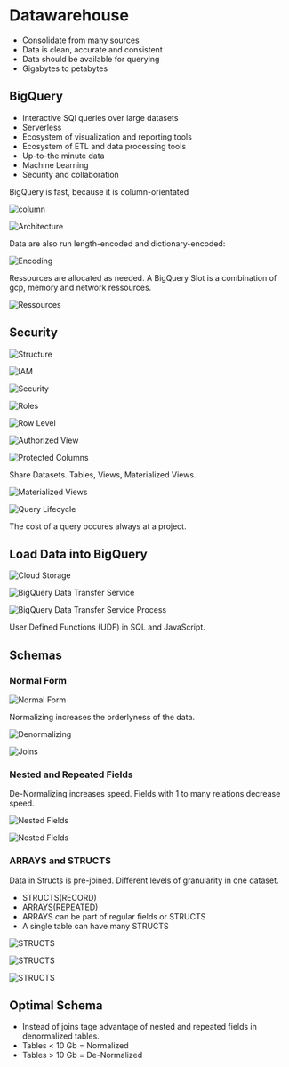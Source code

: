 # Datawarehouse

* Consolidate from many sources
* Data is clean, accurate and consistent
* Data should be available for querying
* Gigabytes to petabytes

## BigQuery

* Interactive SQl queries over large datasets
* Serverless
* Ecosystem of visualization and reporting tools
* Ecosystem of ETL and data processing tools
* Up-to-the minute data
* Machine Learning
* Security and collaboration
<a/>

BigQuery is fast, because it is column-orientated

![column](../../img/gcp_datawarehouse_1.png)  

![Architecture](../../img/gcp_datawarehouse_2.png)  

Data are also run length-encoded and dictionary-encoded:  

![Encoding](../../img/gcp_datawarehouse_3.png)  

Ressources are allocated as needed. A BigQuery Slot is a combination of gcp, memory and network ressources.

![Ressources](../../img/gcp_datawarehouse_4.png)  

## Security

![Structure](../../img/gcp_datawarehouse_5.png) 

![IAM](../../img/gcp_datawarehouse_6.png)  

![Security](../../img/gcp_datawarehouse_7.png)  

![Roles](../../img/gcp_datawarehouse_8.png)  

![Row Level](../../img/gcp_datawarehouse_9.png)  

![Authorized View](../../img/gcp_datawarehouse_10.png)  

![Protected Columns](../../img/gcp_datawarehouse_11.png)  

Share Datasets. Tables, Views, Materialized Views.

![Materialized Views](../../img/gcp_datawarehouse_12.png)  

![Query Lifecycle](../../img/gcp_datawarehouse_13.png)  

The cost of a query occures always at a project.

## Load Data into BigQuery

![Cloud Storage](../../img/gcp_datawarehouse_14.png)  

![BigQuery Data Transfer Service](../../img/gcp_datawarehouse_15.png)  

![BigQuery Data Transfer Service Process](../../img/gcp_datawarehouse_16.png)  

User Defined Functions (UDF) in SQL and JavaScript.

## Schemas

### Normal Form

![Normal Form](../../img/gcp_datawarehouse_17.png)  

Normalizing increases the orderlyness of the data.  

![Denormalizing](../../img/gcp_datawarehouse_18.png) 

![Joins](../../img/gcp_datawarehouse_20.png) 

### Nested and Repeated Fields

De-Normalizing increases speed. Fields with 1 to many relations decrease speed.  

![Nested Fields](../../img/gcp_datawarehouse_19.png)  

![Nested Fields](../../img/gcp_datawarehouse_21.png)    

### ARRAYS and STRUCTS

Data in Structs is pre-joined. Different levels of granularity in one dataset.   

* STRUCTS(RECORD)
* ARRAYS(REPEATED)
* ARRAYS can be part of regular fields or STRUCTS
* A single table can have many STRUCTS

![STRUCTS](../../img/gcp_datawarehouse_22.png)

![STRUCTS](../../img/gcp_datawarehouse_23.png)  

![STRUCTS](../../img/gcp_datawarehouse_24.png)  

## Optimal Schema

* Instead of joins tage advantage of nested and repeated fields in denormalized tables.
* Tables < 10 Gb = Normalized
* Tables > 10 Gb = De-Normalized

